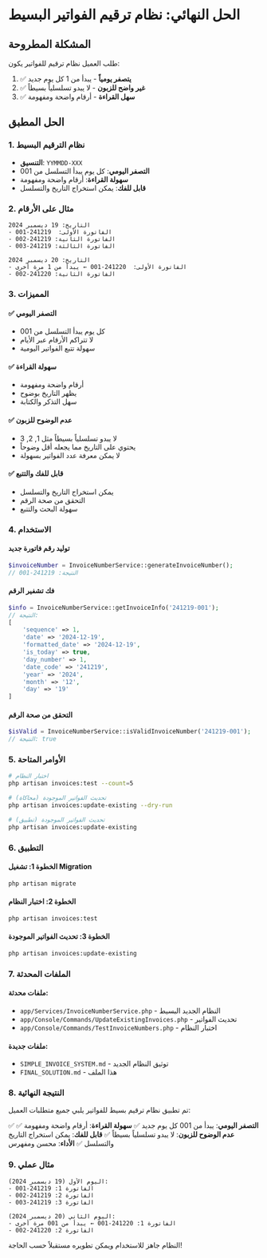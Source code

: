 # الحل النهائي: نظام ترقيم الفواتير البسيط

## المشكلة المطروحة
طلب العميل نظام ترقيم للفواتير يكون:
1. ✅ **يتصفر يومياً** - يبدأ من 1 كل يوم جديد
2. ✅ **غير واضح للزبون** - لا يبدو تسلسلياً بسيطاً
3. ✅ **سهل القراءة** - أرقام واضحة ومفهومة

## الحل المطبق

### 1. نظام الترقيم البسيط
- **التنسيق**: `YYMMDD-XXX`
- **التصفر اليومي**: كل يوم يبدأ التسلسل من 001
- **سهولة القراءة**: أرقام واضحة ومفهومة
- **قابل للفك**: يمكن استخراج التاريخ والتسلسل

### 2. مثال على الأرقام

```
التاريخ: 19 ديسمبر 2024
- الفاتورة الأولى:  241219-001
- الفاتورة الثانية: 241219-002
- الفاتورة الثالثة: 241219-003

التاريخ: 20 ديسمبر 2024
- الفاتورة الأولى:  241220-001 ← يبدأ من 1 مرة أخرى
- الفاتورة الثانية: 241220-002
```

### 3. المميزات

#### ✅ التصفر اليومي
- كل يوم يبدأ التسلسل من 001
- لا تتراكم الأرقام عبر الأيام
- سهولة تتبع الفواتير اليومية

#### ✅ سهولة القراءة
- أرقام واضحة ومفهومة
- يظهر التاريخ بوضوح
- سهل التذكر والكتابة

#### ✅ عدم الوضوح للزبون
- لا يبدو تسلسلياً بسيطاً مثل 1, 2, 3
- يحتوي على التاريخ مما يجعله أقل وضوحاً
- لا يمكن معرفة عدد الفواتير بسهولة

#### ✅ قابل للفك والتتبع
- يمكن استخراج التاريخ والتسلسل
- التحقق من صحة الرقم
- سهولة البحث والتتبع

### 4. الاستخدام

#### توليد رقم فاتورة جديد
```php
$invoiceNumber = InvoiceNumberService::generateInvoiceNumber();
// النتيجة: 241219-001
```

#### فك تشفير الرقم
```php
$info = InvoiceNumberService::getInvoiceInfo('241219-001');
// النتيجة:
[
    'sequence' => 1,
    'date' => '2024-12-19',
    'formatted_date' => '2024-12-19',
    'is_today' => true,
    'day_number' => 1,
    'date_code' => '241219',
    'year' => '2024',
    'month' => '12',
    'day' => '19'
]
```

#### التحقق من صحة الرقم
```php
$isValid = InvoiceNumberService::isValidInvoiceNumber('241219-001');
// النتيجة: true
```

### 5. الأوامر المتاحة

```bash
# اختبار النظام
php artisan invoices:test --count=5

# تحديث الفواتير الموجودة (محاكاة)
php artisan invoices:update-existing --dry-run

# تحديث الفواتير الموجودة (تطبيق)
php artisan invoices:update-existing
```

### 6. التطبيق

#### الخطوة 1: تشغيل Migration
```bash
php artisan migrate
```

#### الخطوة 2: اختبار النظام
```bash
php artisan invoices:test
```

#### الخطوة 3: تحديث الفواتير الموجودة
```bash
php artisan invoices:update-existing
```

### 7. الملفات المحدثة

#### ملفات محدثة:
- `app/Services/InvoiceNumberService.php` - النظام الجديد البسيط
- `app/Console/Commands/UpdateExistingInvoices.php` - تحديث الفواتير
- `app/Console/Commands/TestInvoiceNumbers.php` - اختبار النظام

#### ملفات جديدة:
- `SIMPLE_INVOICE_SYSTEM.md` - توثيق النظام الجديد
- `FINAL_SOLUTION.md` - هذا الملف

### 8. النتيجة النهائية

تم تطبيق نظام ترقيم بسيط للفواتير يلبي جميع متطلبات العميل:

✅ **التصفر اليومي**: يبدأ من 001 كل يوم جديد
✅ **سهولة القراءة**: أرقام واضحة ومفهومة
✅ **عدم الوضوح للزبون**: لا يبدو تسلسلياً بسيطاً
✅ **قابل للفك**: يمكن استخراج التاريخ والتسلسل
✅ **الأداء**: محسن ومفهرس

### 9. مثال عملي

```
اليوم الأول (19 ديسمبر 2024):
- الفاتورة 1: 241219-001
- الفاتورة 2: 241219-002
- الفاتورة 3: 241219-003

اليوم الثاني (20 ديسمبر 2024):
- الفاتورة 1: 241220-001 ← يبدأ من 001 مرة أخرى
- الفاتورة 2: 241220-002
```

النظام جاهز للاستخدام ويمكن تطويره مستقبلاً حسب الحاجة! 